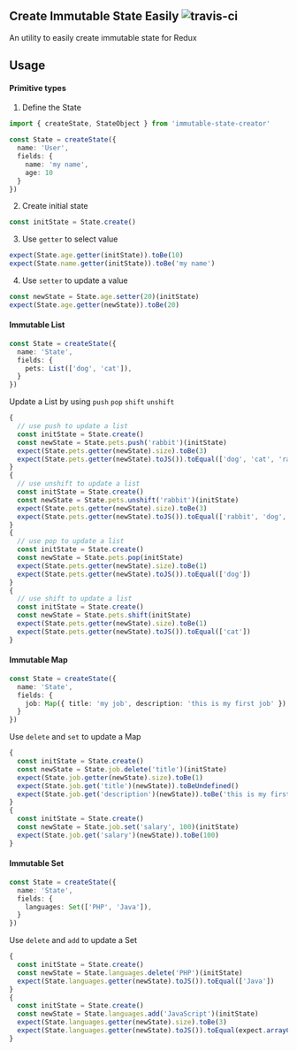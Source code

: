## Create Immutable State Easily ![travis-ci](https://travis-ci.org/ruanyl/create-state.svg?branch=master)

An utility to easily create immutable state for Redux

## Usage
#### Primitive types
1. Define the State
```typescript
import { createState, StateObject } from 'immutable-state-creator'

const State = createState({
  name: 'User',
  fields: {
    name: 'my name',
    age: 10
  }
})
```

2. Create initial state
```typescript
const initState = State.create()
```

3. Use `getter` to select value
```typescript
expect(State.age.getter(initState)).toBe(10)
expect(State.name.getter(initState)).toBe('my name')
```

4. Use `setter` to update a value
```typescript
const newState = State.age.setter(20)(initState)
expect(State.age.getter(newState)).toBe(20)
```

#### Immutable List
```typescript
const State = createState({
  name: 'State',
  fields: {
    pets: List(['dog', 'cat']),
  }
})
```

Update a List by using `push` `pop` `shift` `unshift`

```typescript
{
  // use push to update a list
  const initState = State.create()
  const newState = State.pets.push('rabbit')(initState)
  expect(State.pets.getter(newState).size).toBe(3)
  expect(State.pets.getter(newState).toJS()).toEqual(['dog', 'cat', 'rabbit'])
}
{
  // use unshift to update a list
  const initState = State.create()
  const newState = State.pets.unshift('rabbit')(initState)
  expect(State.pets.getter(newState).size).toBe(3)
  expect(State.pets.getter(newState).toJS()).toEqual(['rabbit', 'dog', 'cat'])
}
{
  // use pop to update a list
  const initState = State.create()
  const newState = State.pets.pop(initState)
  expect(State.pets.getter(newState).size).toBe(1)
  expect(State.pets.getter(newState).toJS()).toEqual(['dog'])
}
{
  // use shift to update a list
  const initState = State.create()
  const newState = State.pets.shift(initState)
  expect(State.pets.getter(newState).size).toBe(1)
  expect(State.pets.getter(newState).toJS()).toEqual(['cat'])
}
```

#### Immutable Map
```typescript
const State = createState({
  name: 'State',
  fields: {
    job: Map({ title: 'my job', description: 'this is my first job' }),
  }
})
```
Use `delete` and `set` to update a Map
```typescript
{
  const initState = State.create()
  const newState = State.job.delete('title')(initState)
  expect(State.job.getter(newState).size).toBe(1)
  expect(State.job.get('title')(newState)).toBeUndefined()
  expect(State.job.get('description')(newState)).toBe('this is my first job')
}
{
  const initState = State.create()
  const newState = State.job.set('salary', 100)(initState)
  expect(State.job.get('salary')(newState)).toBe(100)
}
```

#### Immutable Set
```typescript
const State = createState({
  name: 'State',
  fields: {
    languages: Set(['PHP', 'Java']),
  }
})
```

Use `delete` and `add` to update a Set
```typescript
{
  const initState = State.create()
  const newState = State.languages.delete('PHP')(initState)
  expect(State.languages.getter(newState).toJS()).toEqual(['Java'])
}
{
  const initState = State.create()
  const newState = State.languages.add('JavaScript')(initState)
  expect(State.languages.getter(newState).size).toBe(3)
  expect(State.languages.getter(newState).toJS()).toEqual(expect.arrayContaining(['PHP', 'Java', 'JavaScript']))
}
```
